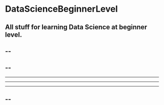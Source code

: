 # DataScienceBeginnerLevel
All stuff for learning Data Science at beginner level.
--
--
----
--
----
----
----
----
--
------
